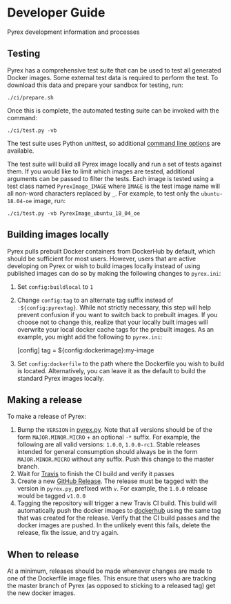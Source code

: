 # Developer Guide
Pyrex development information and processes

## Testing
Pyrex has a comprehensive test suite that can be used to test all generated
Docker images. Some external test data is required to perform the test. To
download this data and prepare your sandbox for testing, run:

```shell
./ci/prepare.sh
```

Once this is complete, the automated testing suite can be invoked with the
command:

```shell
./ci/test.py -vb
```

The test suite uses Python unittest, so additional [command line options][] are
available.

The test suite will build all Pyrex image locally and run a set of tests
against them. If you would like to limit which images are tested, additional
arguments can be passed to filter the tests. Each image is tested using a test
class named `PyrexImage_IMAGE` where `IMAGE` is the test image name will all
non-word characters replaced by `_`.  For example, to test only the
`ubuntu-18.04-oe` image, run:

```shell
./ci/test.py -vb PyrexImage_ubuntu_18_04_oe
```

## Building images locally
Pyrex pulls prebuilt Docker containers from DockerHub by default, which should
be sufficient for most users. However, users that are active developing on
Pyrex or wish to build images locally instead of using published images can do
so by making the following changes to `pyrex.ini`:

1. Set `config:buildlocal` to `1`
2. Change `config:tag` to an alternate tag suffix instead of
   `:${config:pyrextag}`. While not strictly necessary, this step will help
   prevent confusion if you want to switch back to prebuilt images. If you
   choose not to change this, realize that your locally built images will
   overwrite your local docker cache tags for the prebuilt images. As an
   example, you might add the following to `pyrex.ini`:

    [config]
    tag = ${config:dockerimage}:my-image

3. Set `config:dockerfile` to the path where the Dockerfile you wish to build
   is located. Alternatively, you can leave it as the default to build the
   standard Pyrex images locally.

## Making a release
To make a release of Pyrex:

1. Bump the `VERSION` in [pyrex.py](./pyrex.py). Note that all versions should
   be of the form `MAJOR.MINOR.MICRO` + an optional `-*` suffix. For example,
   the following are all valid versions: `1.0.0`, `1.0.0-rc1`. Stable releases
   intended for general consumption should always be in the form
   `MAJOR.MINOR.MICRO` without any suffix. Push this change to the master
   branch.
2. Wait for [Travis](https://travis-ci.org/garmin/pyrex/branches) to finish the
   CI build and verify it passes
3. Create a new [GitHub Release](https://github.com/garmin/pyrex/releases). The
   release must be tagged with the version in `pyrex.py`, prefixed with `v`.
   For example, the `1.0.0` release would be tagged `v1.0.0`
4. Tagging the repository will trigger a new Travis CI build. This build will
   automatically push the docker images to
   [dockerhub](https://cloud.docker.com/u/garminpyrex/repository/list) using
   the same tag that was created for the release. Verify that the CI build
   passes and the docker images are pushed. In the unlikely event this fails,
   delete the release, fix the issue, and try again.

## When to release
At a minimum, releases should be made whenever changes are made to one of the
Dockerfile image files. This ensure that users who are tracking the master
branch of Pyrex (as opposed to sticking to a released tag) get the new docker
images.

[command line options]: https://docs.python.org/3/library/unittest.html#command-line-options
